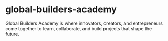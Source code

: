 # global-builders-academy
Global Builders Academy is where innovators, creators, and entrepreneurs come together to learn, collaborate, and build projects that shape the future.
